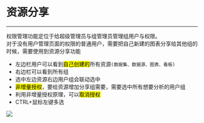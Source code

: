 # 资源分享

---

权限管理功能定位于给超级管理员与组管理员管理组用户与权限。  
对于没有用户管理页面的权限的普通用户，需要把自己新建的图表分享给其他组的时候，需要使用到资源分享功能

* 左边栏用户可以看到<mark>自己创建的</mark>所有资源<code>(数据集、数据源、图表、看板)</code>
* 右边栏可以看到所有组
* 选中左边资源右边用户组会联动选中
* <mark>非增量授权</mark>，要给资源增加分享组需要，需要选中所有想要分析的用户组
* 利用非增量授权原理，可以<mark>取消授权</mark>
* CTRL+鼠标左键多选

![](../../../assets/share_resource.png)

